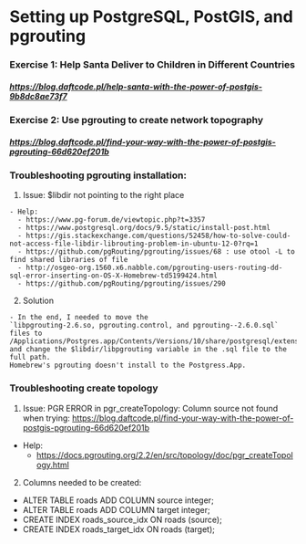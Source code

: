 # Setting up PostgreSQL, PostGIS, and pgrouting 

### Exercise 1: Help Santa Deliver to Children in Different Countries
##### https://blog.daftcode.pl/help-santa-with-the-power-of-postgis-9b8dc8ae73f7

### Exercise 2: Use pgrouting to create network topography
##### https://blog.daftcode.pl/find-your-way-with-the-power-of-postgis-pgrouting-66d620ef201b


### Troubleshooting pgrouting installation:
  1. Issue: $libdir not pointing to the right place
  
    - Help:
      - https://www.pg-forum.de/viewtopic.php?t=3357 
      - https://www.postgresql.org/docs/9.5/static/install-post.html
      - https://gis.stackexchange.com/questions/52458/how-to-solve-could-not-access-file-libdir-librouting-problem-in-ubuntu-12-0?rq=1
      - https://github.com/pgRouting/pgrouting/issues/68 : use otool -L to find shared libraries of file
      - http://osgeo-org.1560.x6.nabble.com/pgrouting-users-routing-dd-sql-error-inserting-on-OS-X-Homebrew-td5199424.html
      - https://github.com/pgRouting/pgrouting/issues/290
      
  2. Solution
  
    - In the end, I needed to move the 
    `libpgrouting-2.6.so, pgrouting.control, and pgrouting--2.6.0.sql`
    files to /Applications/Postgres.app/Contents/Versions/10/share/postgresql/extension/ 
    and change the $libdir/libpgrouting variable in the .sql file to the full path. 
    Homebrew's pgrouting doesn't install to the Postgress.App.
    
### Troubleshooting create topology

1. Issue: PGR ERROR in pgr_createTopology: Column source not found when trying: https://blog.daftcode.pl/find-your-way-with-the-power-of-postgis-pgrouting-66d620ef201b

  - Help: 
    - https://docs.pgrouting.org/2.2/en/src/topology/doc/pgr_createTopology.html
    
2. Columns needed to be created:
  - ALTER TABLE roads ADD COLUMN source integer;
  - ALTER TABLE roads ADD COLUMN target integer;
  - CREATE INDEX roads_source_idx ON roads (source);
  - CREATE INDEX roads_target_idx ON roads (target);
